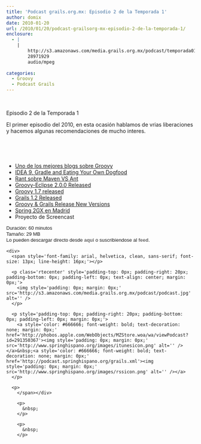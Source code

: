 ```yaml
---
title: 'Podcast grails.org.mx: Episodio 2 de la Temporada 1'
author: domix
date: 2010-01-20
url: /2010/01/20/podcast-grailsorg-mx-episodio-2-de-la-temporada-1/
enclosure:
  - |
    |
        http://s3.amazonaws.com/media.grails.org.mx/podcast/temporada01/01x02.mp3
        28971929
        audio/mpeg
        
categories:
  - Groovy
  - Podcast Grails
---
```

&nbsp;

Episodio 2 de la Temporada 1

El primer episodio del 2010, en esta ocasi&oacute;n hablamos de vrias liberaciones y hacemos algunas recomendaciones de mucho interes.

&nbsp;

&nbsp;

  * [Uno de los mejores blogs sobre Groovy][1]
  * [IDEA 9, Gradle and Eating Your Own Dogfood][2]
  * [Rant sobre Maven VS Ant][3]
  * [Groovy-Eclipse 2.0.0 Released][4]
  * [Groovy 1.7 released][5]
  * [Grails 1.2 Released][6]
  * [Groovy & Grails Release New Versions][7]
  * [Spring 2GX en Madrid][8]
  * Proyecto de Screencast

<div>
  <span style='font-family: arial, helvetica, clean, sans-serif; font-size: 13px; line-height: 16px;'></p> 
  
  <p style='padding-top: 0px; padding-right: 20px; padding-bottom: 0px; padding-left: 0px; margin: 0px;'>
    Duraci&oacute;n: 60 minutos
  </p>
  
  <p style='padding-top: 0px; padding-right: 20px; padding-bottom: 0px; padding-left: 0px; margin: 0px;'>
    Tama&ntilde;o: 29 MB
  </p>
  
  <p style='padding-top: 0px; padding-right: 20px; padding-bottom: 0px; padding-left: 0px; margin: 0px;'>
    Lo pueden descargar directo desde&nbsp;<a style='color: #666666; font-weight: bold; text-decoration: none; margin: 0px;' href='http://s3.amazonaws.com/media.grails.org.mx/podcast/temporada01/01x02.mp3'>aqui</a>&nbsp;o suscribiendose al&nbsp;<a style='color: #666666; font-weight: bold; text-decoration: none; margin: 0px;' href='http://podcast.springhispano.org/grails.xml'>feed</a>.
  </p>
  
  <p>
    </span></div> 
    
    <div>
      <span style='font-family: arial, helvetica, clean, sans-serif; font-size: 13px; line-height: 16px;'></p> 
      
      <p class='rtecenter' style='padding-top: 0px; padding-right: 20px; padding-bottom: 0px; padding-left: 0px; text-align: center; margin: 0px;'>
        <img style='padding: 0px; margin: 0px;' src='http://s3.amazonaws.com/media.grails.org.mx/podcast/podcast.jpg' alt='' />
      </p>
      
      <p style='padding-top: 0px; padding-right: 20px; padding-bottom: 0px; padding-left: 0px; margin: 0px;'>
        <a style='color: #666666; font-weight: bold; text-decoration: none; margin: 0px;' href='http://phobos.apple.com/WebObjects/MZStore.woa/wa/viewPodcast?id=291350367'><img style='padding: 0px; margin: 0px;' src='http://www.springhispano.org/images/itunesicon.png' alt='' /></a>&nbsp;<a style='color: #666666; font-weight: bold; text-decoration: none; margin: 0px;' href='http://podcast.springhispano.org/grails.xml'><img style='padding: 0px; margin: 0px;' src='http://www.springhispano.org/images/rssicon.png' alt='' /></a>
      </p>
      
      <p>
        </span></div> 
        
        <p>
          &nbsp;
        </p>
        
        <p>
          &nbsp;
        </p>

 [1]: http://mrhaki.blogspot.com/
 [2]: http://kensipe.blogspot.com/2010/01/idea-9-and-gradle-eating-your-own.html
 [3]: http://kent.spillner.org/blog/work/2009/11/14/java-build-tools.html
 [4]: http://www.springsource.org/groovy-eclipse-2-0-0-released
 [5]: http://blog.springsource.com/2009/12/22/groovy-1-7-released/
 [6]: http://blog.springsource.com/2009/12/23/grails-1-2-released/
 [7]: http://www.springsource.org/node/2272
 [8]: http://www.javahispano.org/spring2gxday/